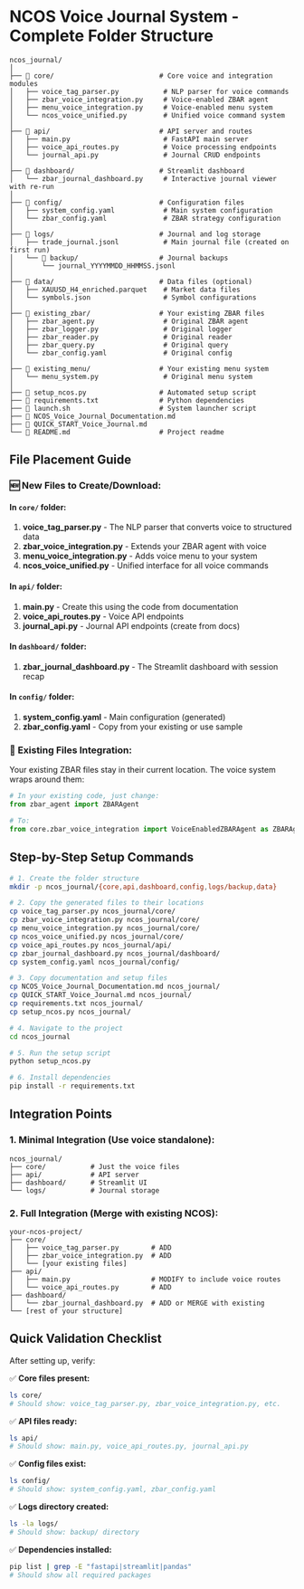 # NCOS Voice Journal System - Complete Folder Structure

```
ncos_journal/
│
├── 📁 core/                          # Core voice and integration modules
│   ├── voice_tag_parser.py           # NLP parser for voice commands
│   ├── zbar_voice_integration.py     # Voice-enabled ZBAR agent
│   ├── menu_voice_integration.py     # Voice-enabled menu system
│   └── ncos_voice_unified.py         # Unified voice command system
│
├── 📁 api/                           # API server and routes
│   ├── main.py                       # FastAPI main server
│   ├── voice_api_routes.py           # Voice processing endpoints
│   └── journal_api.py                # Journal CRUD endpoints
│
├── 📁 dashboard/                     # Streamlit dashboard
│   └── zbar_journal_dashboard.py     # Interactive journal viewer with re-run
│
├── 📁 config/                        # Configuration files
│   ├── system_config.yaml            # Main system configuration
│   └── zbar_config.yaml              # ZBAR strategy configuration
│
├── 📁 logs/                          # Journal and log storage
│   ├── trade_journal.jsonl           # Main journal file (created on first run)
│   └── 📁 backup/                    # Journal backups
│       └── journal_YYYYMMDD_HHMMSS.jsonl
│
├── 📁 data/                          # Data files (optional)
│   ├── XAUUSD_H4_enriched.parquet    # Market data files
│   └── symbols.json                  # Symbol configurations
│
├── 📁 existing_zbar/                 # Your existing ZBAR files
│   ├── zbar_agent.py                 # Original ZBAR agent
│   ├── zbar_logger.py                # Original logger
│   ├── zbar_reader.py                # Original reader
│   ├── zbar_query.py                 # Original query
│   └── zbar_config.yaml              # Original config
│
├── 📁 existing_menu/                 # Your existing menu system
│   └── menu_system.py                # Original menu system
│
├── 📄 setup_ncos.py                  # Automated setup script
├── 📄 requirements.txt               # Python dependencies
├── 📄 launch.sh                      # System launcher script
├── 📄 NCOS_Voice_Journal_Documentation.md
├── 📄 QUICK_START_Voice_Journal.md
└── 📄 README.md                      # Project readme
```

## File Placement Guide

### 🆕 New Files to Create/Download:

#### In `core/` folder:

1. **voice_tag_parser.py** - The NLP parser that converts voice to structured data
2. **zbar_voice_integration.py** - Extends your ZBAR agent with voice
3. **menu_voice_integration.py** - Adds voice menu to your system
4. **ncos_voice_unified.py** - Unified interface for all voice commands

#### In `api/` folder:

1. **main.py** - Create this using the code from documentation
2. **voice_api_routes.py** - Voice API endpoints
3. **journal_api.py** - Journal API endpoints (create from docs)

#### In `dashboard/` folder:

1. **zbar_journal_dashboard.py** - The Streamlit dashboard with session recap

#### In `config/` folder:

1. **system_config.yaml** - Main configuration (generated)
2. **zbar_config.yaml** - Copy from your existing or use sample

### 📂 Existing Files Integration:

Your existing ZBAR files stay in their current location. The voice system wraps around them:

```python
# In your existing code, just change:
from zbar_agent import ZBARAgent

# To:
from core.zbar_voice_integration import VoiceEnabledZBARAgent as ZBARAgent
```

## Step-by-Step Setup Commands

```bash
# 1. Create the folder structure
mkdir -p ncos_journal/{core,api,dashboard,config,logs/backup,data}

# 2. Copy the generated files to their locations
cp voice_tag_parser.py ncos_journal/core/
cp zbar_voice_integration.py ncos_journal/core/
cp menu_voice_integration.py ncos_journal/core/
cp ncos_voice_unified.py ncos_journal/core/
cp voice_api_routes.py ncos_journal/api/
cp zbar_journal_dashboard.py ncos_journal/dashboard/
cp system_config.yaml ncos_journal/config/

# 3. Copy documentation and setup files
cp NCOS_Voice_Journal_Documentation.md ncos_journal/
cp QUICK_START_Voice_Journal.md ncos_journal/
cp requirements.txt ncos_journal/
cp setup_ncos.py ncos_journal/

# 4. Navigate to the project
cd ncos_journal

# 5. Run the setup script
python setup_ncos.py

# 6. Install dependencies
pip install -r requirements.txt
```

## Integration Points

### 1. **Minimal Integration** (Use voice standalone):

```
ncos_journal/
├── core/           # Just the voice files
├── api/            # API server
├── dashboard/      # Streamlit UI
└── logs/           # Journal storage
```

### 2. **Full Integration** (Merge with existing NCOS):

```
your-ncos-project/
├── core/
│   ├── voice_tag_parser.py        # ADD
│   ├── zbar_voice_integration.py  # ADD
│   └── [your existing files]
├── api/
│   ├── main.py                    # MODIFY to include voice routes
│   └── voice_api_routes.py        # ADD
├── dashboard/
│   └── zbar_journal_dashboard.py  # ADD or MERGE with existing
└── [rest of your structure]
```

## Quick Validation Checklist

After setting up, verify:

✅ **Core files present:**

```bash
ls core/
# Should show: voice_tag_parser.py, zbar_voice_integration.py, etc.
```

✅ **API files ready:**

```bash
ls api/
# Should show: main.py, voice_api_routes.py, journal_api.py
```

✅ **Config files exist:**

```bash
ls config/
# Should show: system_config.yaml, zbar_config.yaml
```

✅ **Logs directory created:**

```bash
ls -la logs/
# Should show: backup/ directory
```

✅ **Dependencies installed:**

```bash
pip list | grep -E "fastapi|streamlit|pandas"
# Should show all required packages
```
